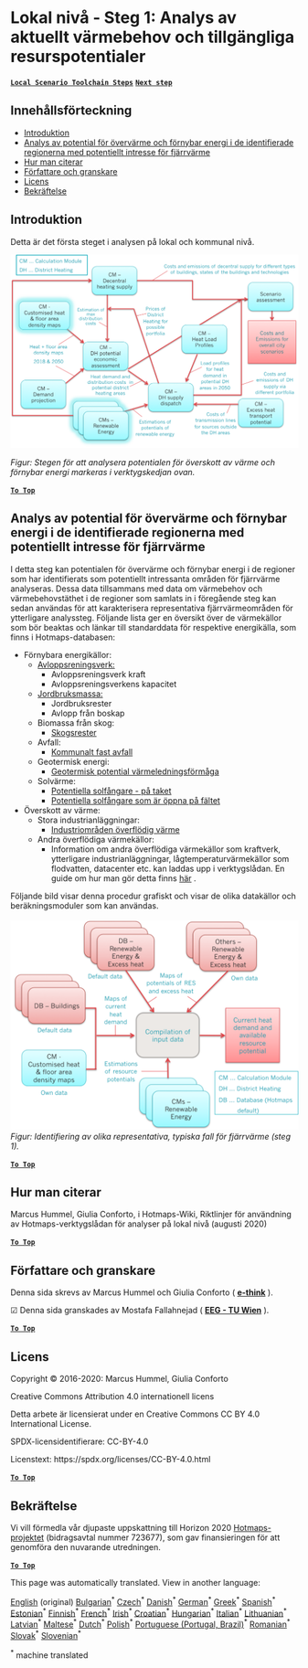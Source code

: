 <h1><a class="anchor" id="local-level---step-1--analysis-of-current-heat-demand-and-available-resource-potentials" href="#local-level---step-1--analysis-of-current-heat-demand-and-available-resource-potentials"><i class="fa fa-link"></i></a>Lokal nivå - Steg 1: Analys av aktuellt värmebehov och tillgängliga resurspotentialer</h1><p> <a href="guide-local-and-municipal-levels#the-hotmaps-scenario-toolchain-different-steps"><strong><code>Local Scenario Toolchain Steps</code></strong></a> <a href="step-2-Calculation-of-future-heat-demand-and-gross-floor-area-density-maps"><strong><code>Next step</code></strong></a></p><h2><a class="anchor" id="table-of-contents" href="#table-of-contents"><i class="fa fa-link"></i></a> Innehållsförteckning</h2><ul><li> <a href="#introduction">Introduktion</a></li><li> <a href="#analysis-of-potentials-for-excess-heat-and-renewable-energy-in-the-identified-regions-with-potential-interest-for-district-heating">Analys av potential för övervärme och förnybar energi i de identifierade regionerna med potentiellt intresse för fjärrvärme</a></li><li> <a href="#how-to-cite">Hur man citerar</a></li><li> <a href="#authors-and-reviewers">Författare och granskare</a></li><li> <a href="#license">Licens</a></li><li> <a href="#acknowledgement">Bekräftelse</a></li></ul><h2><a class="anchor" id="introduction" href="#introduction"><i class="fa fa-link"></i></a> Introduktion</h2><p> Detta är det första steget i analysen på lokal och kommunal nivå.</p><img src="/en/Step-1-Analysis-of-current-heat-demand-and-available-resource-potentials/Hotmaps_Local_Toolchain_Step_1final.png"/><p> <em>Figur: Stegen för att analysera potentialen för överskott av värme och förnybar energi markeras i verktygskedjan ovan.</em></p><p> <a href="#table-of-contents"><strong><code>To Top</code></strong></a></p><h2><a class="anchor" id="analysis-of-potentials-for-excess-heat-and-renewable-energy-in-the-identified-regions-with-potential-interest-for-district-heating" href="#analysis-of-potentials-for-excess-heat-and-renewable-energy-in-the-identified-regions-with-potential-interest-for-district-heating"><i class="fa fa-link"></i></a> Analys av potential för övervärme och förnybar energi i de identifierade regionerna med potentiellt intresse för fjärrvärme</h2><p> I detta steg kan potentialen för övervärme och förnybar energi i de regioner som har identifierats som potentiellt intressanta områden för fjärrvärme analyseras. Dessa data tillsammans med data om värmebehov och värmebehovstäthet i de regioner som samlats in i föregående steg kan sedan användas för att karakterisera representativa fjärrvärmeområden för ytterligare analyssteg. Följande lista ger en översikt över de värmekällor som bör beaktas och länkar till standarddata för respektive energikälla, som finns i Hotmaps-databasen:</p><ul><li> Förnybara energikällor:<ul><li> <a href="https://gitlab.com/hotmaps/potential/WWTP">Avloppsreningsverk:</a><ul><li> Avloppsreningsverk kraft</li><li> Avloppsreningsverkens kapacitet</li></ul></li><li> <a href="https://gitlab.com/hotmaps/potential/potential_biomass">Jordbruksmassa:</a><ul><li> Jordbruksrester</li><li> Avlopp från boskap</li></ul></li><li> Biomassa från skog:<ul><li> <a href="https://gitlab.com/hotmaps/potential/potential_forest">Skogsrester</a></li></ul></li><li> Avfall:<ul><li> <a href="https://gitlab.com/hotmaps/potential/potential_municipal_solid_waste">Kommunalt fast avfall</a></li></ul></li><li> Geotermisk energi:<ul><li> <a href="https://gitlab.com/hotmaps/potential/potential_geothermal_raster">Geotermisk potential värmeledningsförmåga</a></li></ul></li><li> Solvärme:<ul><li> <a href="https://gitlab.com/hotmaps/potential/potential_solarthermal_collectors_rooftop">Potentiella solfångare - på taket</a></li><li> <a href="https://gitlab.com/hotmaps/potential/potential_solarthermal_collectors_open_field">Potentiella solfångare som är öppna på fältet</a></li></ul></li></ul></li><li> Överskott av värme:<ul><li> Stora industrianläggningar:<ul><li> <a href="https://gitlab.com/hotmaps/industrial_sites/industrial_sites_industryBenchmarks">Industriområden överflödig värme</a></li></ul></li><li> Andra överflödiga värmekällor:<ul><li> Information om andra överflödiga värmekällor som kraftverk, ytterligare industrianläggningar, lågtemperaturvärmekällor som flodvatten, datacenter etc. kan laddas upp i verktygslådan. En guide om hur man gör detta finns <a href="https://wiki.hotmaps.eu/en/CM-Add-industry-plant">här</a> .</li></ul></li></ul></li></ul><p> Följande bild visar denna procedur grafiskt och visar de olika datakällor och beräkningsmoduler som kan användas.<br/><br/><img src="/en/Step-1-Analysis-of-current-heat-demand-and-available-resource-potentials/Wiki-local-detailed-Step-1final.png"/> <em>Figur: Identifiering av olika representativa, typiska fall för fjärrvärme (steg 1).</em><br/></p><p> <a href="#table-of-contents"><strong><code>To Top</code></strong></a></p><h2><a class="anchor" id="how-to-cite" href="#how-to-cite"><i class="fa fa-link"></i></a> Hur man citerar</h2><p> Marcus Hummel, Giulia Conforto, i Hotmaps-Wiki, Riktlinjer för användning av Hotmaps-verktygslådan för analyser på lokal nivå (augusti 2020)</p><p><ins> <code><strong><a href="#table-of-contents">To Top</a></strong></code></ins></p><h2><a class="anchor" id="authors-and-reviewers" href="#authors-and-reviewers"><i class="fa fa-link"></i></a> Författare och granskare</h2><p> Denna sida skrevs av Marcus Hummel och Giulia Conforto ( <strong><a href="https://e-think.ac.at">e-think</a></strong> ).</p><p> ☑ Denna sida granskades av Mostafa Fallahnejad ( <strong><a href="https://eeg.tuwien.ac.at/">EEG - TU Wien</a></strong> ).</p><p> <a href="#table-of-contents"><strong><code>To Top</code></strong></a></p><h2><a class="anchor" id="license" href="#license"><i class="fa fa-link"></i></a> Licens</h2><p> Copyright © 2016-2020: Marcus Hummel, Giulia Conforto</p><p> Creative Commons Attribution 4.0 internationell licens</p><p> Detta arbete är licensierat under en Creative Commons CC BY 4.0 International License.</p><p> SPDX-licensidentifierare: CC-BY-4.0</p><p> Licenstext: https://spdx.org/licenses/CC-BY-4.0.html</p><p> <a href="#table-of-contents"><strong><code>To Top</code></strong></a></p><h2><a class="anchor" id="acknowledgement" href="#acknowledgement"><i class="fa fa-link"></i></a> Bekräftelse</h2><p> Vi vill förmedla vår djupaste uppskattning till Horizon 2020 <a href="https://www.hotmaps-project.eu">Hotmaps-projektet</a> (bidragsavtal nummer 723677), som gav finansieringen för att genomföra den nuvarande utredningen.</p><p><ins> <code><strong><a href="#table-of-contents">To Top</a></strong></code></ins></p>
<!--- THIS IS A SUPER UNIQUE IDENTIFIER -->

This page was automatically translated. View in another language:

[English](../en/Step-1-Analysis-of-current-heat-demand-and-available-resource-potentials) (original) [Bulgarian](../bg/Step-1-Analysis-of-current-heat-demand-and-available-resource-potentials)<sup>\*</sup> [Czech](../cs/Step-1-Analysis-of-current-heat-demand-and-available-resource-potentials)<sup>\*</sup> [Danish](../da/Step-1-Analysis-of-current-heat-demand-and-available-resource-potentials)<sup>\*</sup> [German](../de/Step-1-Analysis-of-current-heat-demand-and-available-resource-potentials)<sup>\*</sup> [Greek](../el/Step-1-Analysis-of-current-heat-demand-and-available-resource-potentials)<sup>\*</sup> [Spanish](../es/Step-1-Analysis-of-current-heat-demand-and-available-resource-potentials)<sup>\*</sup> [Estonian](../et/Step-1-Analysis-of-current-heat-demand-and-available-resource-potentials)<sup>\*</sup> [Finnish](../fi/Step-1-Analysis-of-current-heat-demand-and-available-resource-potentials)<sup>\*</sup> [French](../fr/Step-1-Analysis-of-current-heat-demand-and-available-resource-potentials)<sup>\*</sup> [Irish](../ga/Step-1-Analysis-of-current-heat-demand-and-available-resource-potentials)<sup>\*</sup> [Croatian](../hr/Step-1-Analysis-of-current-heat-demand-and-available-resource-potentials)<sup>\*</sup> [Hungarian](../hu/Step-1-Analysis-of-current-heat-demand-and-available-resource-potentials)<sup>\*</sup> [Italian](../it/Step-1-Analysis-of-current-heat-demand-and-available-resource-potentials)<sup>\*</sup> [Lithuanian](../lt/Step-1-Analysis-of-current-heat-demand-and-available-resource-potentials)<sup>\*</sup> [Latvian](../lv/Step-1-Analysis-of-current-heat-demand-and-available-resource-potentials)<sup>\*</sup> [Maltese](../mt/Step-1-Analysis-of-current-heat-demand-and-available-resource-potentials)<sup>\*</sup> [Dutch](../nl/Step-1-Analysis-of-current-heat-demand-and-available-resource-potentials)<sup>\*</sup> [Polish](../pl/Step-1-Analysis-of-current-heat-demand-and-available-resource-potentials)<sup>\*</sup> [Portuguese (Portugal, Brazil)](../pt/Step-1-Analysis-of-current-heat-demand-and-available-resource-potentials)<sup>\*</sup> [Romanian](../ro/Step-1-Analysis-of-current-heat-demand-and-available-resource-potentials)<sup>\*</sup> [Slovak](../sk/Step-1-Analysis-of-current-heat-demand-and-available-resource-potentials)<sup>\*</sup> [Slovenian](../sl/Step-1-Analysis-of-current-heat-demand-and-available-resource-potentials)<sup>\*</sup>  

<sup>\*</sup> machine translated
